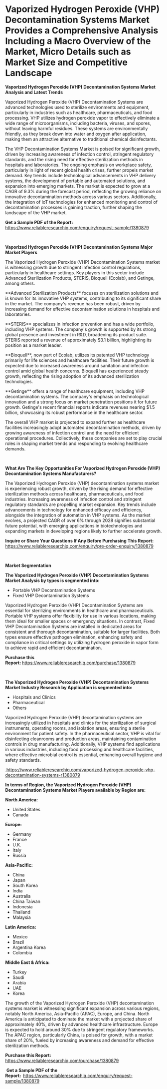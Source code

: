<p><h1>Vaporized Hydrogen Peroxide (VHP) Decontamination Systems Market Provides a Comprehensive Analysis Including a Macro Overview of the Market, Micro Details such as Market Size and Competitive Landscape</h1></p><p><strong>Vaporized Hydrogen Peroxide (VHP) Decontamination Systems Market Analysis and Latest Trends</strong></p>
<p><p>Vaporized Hydrogen Peroxide (VHP) Decontamination Systems are advanced technologies used to sterilize environments and equipment, particularly in industries such as healthcare, pharmaceuticals, and food processing. VHP utilizes hydrogen peroxide vapor to effectively eliminate a wide range of microorganisms, including bacteria, viruses, and spores, without leaving harmful residues. These systems are environmentally friendly, as they break down into water and oxygen after application, making them an attractive alternative to traditional chemical disinfectants.</p><p>The VHP Decontamination Systems Market is poised for significant growth, driven by increasing awareness of infection control, stringent regulatory standards, and the rising need for effective sterilization methods in hospitals and laboratories. The ongoing emphasis on workplace safety, particularly in light of recent global health crises, further propels market demand. Key trends include technological advancements in VHP delivery systems, the development of portable and automated solutions, and expansion into emerging markets. The market is expected to grow at a CAGR of 9.3% during the forecast period, reflecting the growing reliance on innovative decontamination methods across various sectors. Additionally, the integration of IoT technologies for enhanced monitoring and control of decontamination processes is gaining traction, further shaping the landscape of the VHP market.</p></p>
<p><strong>Get a Sample PDF of the Report:&nbsp;</strong> <a href="https://www.reliableresearchiq.com/enquiry/request-sample/1380879?utm_campaign=2853&utm_medium=2&utm_source=Github&utm_content=ia&utm_term=14042025&utm_id=vaporized-hydrogen-peroxide-vhp-decontamination-systems">https://www.reliableresearchiq.com/enquiry/request-sample/1380879</a></p>
<p>&nbsp;</p>
<p><strong>Vaporized Hydrogen Peroxide (VHP) Decontamination Systems Major Market Players</strong></p>
<p><p>The Vaporized Hydrogen Peroxide (VHP) Decontamination Systems market is witnessing growth due to stringent infection control regulations, particularly in healthcare settings. Key players in this sector include Advanced Sterilization Products, STERIS, Bioquell (Ecolab), and Getinge, among others.</p><p>**Advanced Sterilization Products** focuses on sterilization solutions and is known for its innovative VHP systems, contributing to its significant share in the market. The company's revenue has been robust, driven by increasing demand for effective decontamination solutions in hospitals and laboratories.</p><p>**STERIS** specializes in infection prevention and has a wide portfolio, including VHP systems. The company's growth is supported by its strong global presence and investment in R&D, broadening its product suite. STERIS reported a revenue of approximately $3.1 billion, highlighting its position as a market leader.</p><p>**Bioquell**, now part of Ecolab, utilizes its patented VHP technology primarily for life sciences and healthcare facilities. Their future growth is expected due to increased awareness around sanitation and infection control amid global health concerns. Bioquell has experienced steady growth, reflecting the rising adoption of its advanced sterilization technologies.</p><p>**Getinge** offers a range of healthcare equipment, including VHP decontamination systems. The company's emphasis on technological innovation and a strong focus on market penetration positions it for future growth. Getinge's recent financial reports indicate revenues nearing $1.5 billion, showcasing its robust performance in the healthcare sector.</p><p>The overall VHP market is projected to expand further as healthcare facilities increasingly adopt automated decontamination methods, driven by growing awareness of infection control and the need for efficient operational procedures. Collectively, these companies are set to play crucial roles in shaping market trends and responding to evolving healthcare demands.</p></p>
<p>&nbsp;</p>
<p><strong>What Are The Key Opportunities For Vaporized Hydrogen Peroxide (VHP) Decontamination Systems Manufacturers?</strong></p>
<p><p>The Vaporized Hydrogen Peroxide (VHP) decontamination systems market is experiencing robust growth, driven by the rising demand for effective sterilization methods across healthcare, pharmaceuticals, and food industries. Increasing awareness of infection control and stringent regulatory standards are propelling market expansion. Key trends include advancements in technology for enhanced efficacy and efficiency, alongside the integration of automation in VHP systems. As the market evolves, a projected CAGR of over 6% through 2028 signifies substantial future potential, with emerging applications in biotechnologies and expanding markets in developing regions likely to further accelerate growth.</p></p>
<p><strong>Inquire or Share Your Questions If Any Before Purchasing This Report:</strong> <a href="https://www.reliableresearchiq.com/enquiry/pre-order-enquiry/1380879?utm_campaign=2853&utm_medium=2&utm_source=Github&utm_content=ia&utm_term=14042025&utm_id=vaporized-hydrogen-peroxide-vhp-decontamination-systems">https://www.reliableresearchiq.com/enquiry/pre-order-enquiry/1380879</a></p>
<p>&nbsp;</p>
<p><strong>Market Segmentation</strong></p>
<p><strong>The Vaporized Hydrogen Peroxide (VHP) Decontamination Systems Market Analysis by types is segmented into:</strong></p>
<p><ul><li>Portable VHP Decontamination Systems</li><li>Fixed VHP Decontamination Systems</li></ul></p>
<p><p>Vaporized Hydrogen Peroxide (VHP) Decontamination Systems are essential for sterilizing environments in healthcare and pharmaceuticals. Portable VHP systems offer flexibility for use in various locations, making them ideal for smaller spaces or emergency situations. In contrast, Fixed VHP Decontamination Systems are installed in dedicated areas for consistent and thorough decontamination, suitable for larger facilities. Both types ensure effective pathogen elimination, enhancing safety and compliance in critical settings by utilizing hydrogen peroxide in vapor form to achieve rapid and efficient decontamination.</p></p>
<p><strong>Purchase this Report:&nbsp;</strong><a href="https://www.reliableresearchiq.com/purchase/1380879?utm_campaign=2853&utm_medium=2&utm_source=Github&utm_content=ia&utm_term=14042025&utm_id=vaporized-hydrogen-peroxide-vhp-decontamination-systems">https://www.reliableresearchiq.com/purchase/1380879</a></p>
<p>&nbsp;</p>
<p><strong>The Vaporized Hydrogen Peroxide (VHP) Decontamination Systems Market Industry Research by Application is segmented into:</strong></p>
<p><ul><li>Hospitals and Clinics</li><li>Pharmaceutical</li><li>Others</li></ul></p>
<p><p>Vaporized Hydrogen Peroxide (VHP) decontamination systems are increasingly utilized in hospitals and clinics for the sterilization of surgical instruments, operating rooms, and isolation areas, ensuring a sterile environment for patient safety. In the pharmaceutical sector, VHP is vital for disinfecting cleanrooms and production areas, maintaining contamination controls in drug manufacturing. Additionally, VHP systems find applications in various industries, including food processing and healthcare facilities, where effective microbial control is essential, enhancing overall hygiene and safety standards.</p></p>
<p><a href="https://www.reliableresearchiq.com/vaporized-hydrogen-peroxide-vhp-decontamination-systems-r1380879?utm_campaign=2853&utm_medium=2&utm_source=Github&utm_content=ia&utm_term=14042025&utm_id=vaporized-hydrogen-peroxide-vhp-decontamination-systems">&nbsp;https://www.reliableresearchiq.com/vaporized-hydrogen-peroxide-vhp-decontamination-systems-r1380879</a></p>
<p><strong>In terms of Region, the Vaporized Hydrogen Peroxide (VHP) Decontamination Systems Market Players available by Region are:</strong></p>
<p>
    <p> <strong> North America: </strong>
        <ul>
            <li>United States</li>
            <li>Canada</li>
        </ul>
        </p> 
    <p> <strong> Europe: </strong>
        <ul>
            <li>Germany</li>
            <li>France</li>
            <li>U.K.</li>
            <li>Italy</li>
            <li>Russia</li>
        </ul>
        </p> 
    <p> <strong> Asia-Pacific: </strong>
        <ul>
            <li>China</li>
            <li>Japan</li>
            <li>South Korea</li>
            <li>India</li>
            <li>Australia</li>
            <li>China Taiwan</li>
            <li>Indonesia</li>
            <li>Thailand</li>
            <li>Malaysia</li>
        </ul>
        </p> 
    <p> <strong> Latin America: </strong>
        <ul>
            <li>Mexico</li>
            <li>Brazil</li>
            <li>Argentina Korea</li>
            <li>Colombia</li>
        </ul>
        </p> 
    <p> <strong> Middle East & Africa: </strong>
        <ul>
            <li>Turkey</li>
            <li>Saudi</li>
            <li>Arabia</li>
            <li>UAE</li>
            <li>Korea</li>
        </ul>
    </p>
    </p>
<p><p>The growth of the Vaporized Hydrogen Peroxide (VHP) decontamination systems market is witnessing significant expansion across various regions, notably North America, Asia-Pacific (APAC), Europe, and China. North America is anticipated to dominate the market with a projected share of approximately 40%, driven by advanced healthcare infrastructure. Europe is expected to hold around 30% due to stringent regulatory frameworks. The APAC region, particularly China, is poised for growth, with a market share of 20%, fueled by increasing awareness and demand for effective sterilization methods.</p></p>
<p><strong>Purchase this Report: </strong><a href="https://www.reliableresearchiq.com/purchase/1380879?utm_campaign=2853&utm_medium=2&utm_source=Github&utm_content=ia&utm_term=14042025&utm_id=vaporized-hydrogen-peroxide-vhp-decontamination-systems">https://www.reliableresearchiq.com/purchase/1380879</a></p>
<p>&nbsp;<strong>Get a Sample PDF of the Report:&nbsp;&nbsp;</strong><a href="https://www.reliableresearchiq.com/enquiry/request-sample/1380879?utm_campaign=2853&utm_medium=2&utm_source=Github&utm_content=ia&utm_term=14042025&utm_id=vaporized-hydrogen-peroxide-vhp-decontamination-systems">https://www.reliableresearchiq.com/enquiry/request-sample/1380879</a></p>
<p><strong></strong></p>
<p><p></p><p></p><p></p></p>